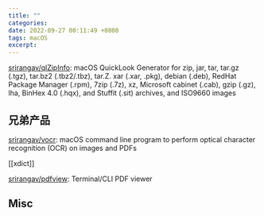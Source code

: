 ```yaml
---
title: ""
categories: 
date: 2022-09-27 00:11:49 +0800
tags: macOS
excerpt: 
---
```


[srirangav/qlZipInfo](https://github.com/srirangav/qlZipInfo): macOS QuickLook Generator for zip, jar, tar, tar.gz (.tgz), tar.bz2 (.tbz2/.tbz), tar.Z. xar (.xar, .pkg), debian (.deb), RedHat Package Manager (.rpm), 7zip (.7z), xz, Microsoft cabinet (.cab), gzip (.gz), lha, BinHex 4.0 (.hqx), and Stuffit (.sit) archives, and ISO9660 images


## 兄弟产品

[srirangav/vocr](https://github.com/srirangav/vocr): macOS command line program to perform optical character recognition (OCR) on images and PDFs

[[xdict]]

[srirangav/pdfview](https://github.com/srirangav/pdfview): Terminal/CLI PDF viewer


## Misc




